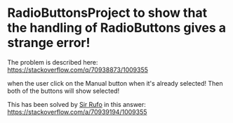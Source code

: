 # RadioButtonsProject to show that the handling of RadioButtons gives a strange error!
The problem is described here: https://stackoverflow.com/q/70938873/1009355


when the user click on the Manual button when it's already selected! Then both of the buttons will show selected!

This has been solved by [Sir Rufo](https://stackoverflow.com/users/1744164/sir-rufo)
in this answer: https://stackoverflow.com/a/70939194/1009355

